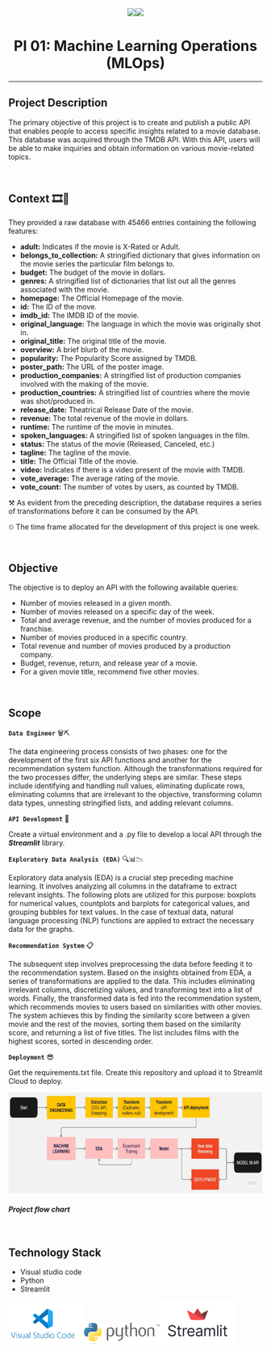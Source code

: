 <p align=center><img src=https://d31uz8lwfmyn8g.cloudfront.net/Assets/logo-henry-white-lg.png><img src="https://user-images.githubusercontent.com/67664604/217914153-1eb00e25-ac08-4dfa-aaf8-53c09038f082.png"  height=150><p>

# <h1 align=center> **PI 01: Machine Learning Operations (MLOps)** </h1>

<hr>  

## **Project Description**

The primary objective of this project is to create and publish a public API that enables people to access specific insights related to a movie database. This database was acquired through the TMDB API. With this API, users will be able to make inquiries and obtain information on various movie-related topics.

<br/>

## Context 🎞🎥

They provided a raw database with 45466 entries containing the following features:

- **adult:** Indicates if the movie is X-Rated or Adult.
- **belongs_to_collection:** A stringified dictionary that gives information on the movie series the particular film belongs to.
- **budget:** The budget of the movie in dollars.
- **genres:** A stringified list of dictionaries that list out all the genres associated with the movie.
- **homepage:** The Official Homepage of the movie.
- **id:** The ID of the move.
- **imdb_id:** The IMDB ID of the movie.
- **original_language:** The language in which the movie was originally shot in.
- **original_title:** The original title of the movie.
- **overview:** A brief blurb of the movie.
- **popularity:** The Popularity Score assigned by TMDB.
- **poster_path:** The URL of the poster image.
- **production_companies:** A stringified list of production companies involved with the making of the movie.
- **production_countries:** A stringified list of countries where the movie was shot/produced in.
- **release_date:** Theatrical Release Date of the movie.
- **revenue:** The total revenue of the movie in dollars.
- **runtime:** The runtime of the movie in minutes.
- **spoken_languages:** A stringified list of spoken languages in the film.
- **status:** The status of the movie (Released, Canceled, etc.)
- **tagline:** The tagline of the movie.
- **title:** The Official Title of the movie.
- **video:** Indicates if there is a video present of the movie with TMDB.
- **vote_average:** The average rating of the movie.
- **vote_count:** The number of votes by users, as counted by TMDB.

⚒ As evident from the preceding description, the database requires a series of transformations before it can be consumed by the API.

⏲ The time frame allocated for the development of this project is one week.

<br/>

## Objective

The objective is to deploy an API with the following available queries:

- Number of movies released in a given month.
- Number of movies released on a specific day of the week.
- Total and average revenue, and the number of movies produced for a franchise.
- Number of movies produced in a specific country.
- Total revenue and number of movies produced by a production company.
- Budget, revenue, return, and release year of a movie.
- For a given movie title, recommend five other movies.

<br/>

## Scope

**`Data Engineer`** 🗑⛏

The data engineering process consists of two phases: one for the development of the first six API functions and another for the recommendation system function. Although the transformations required for the two processes differ, the underlying steps are similar. These steps include identifying and handling null values, eliminating duplicate rows, eliminating columns that are irrelevant to the objective, transforming column data types, unnesting stringified lists, and adding relevant columns.

**`API Development`** 📄

Create a virtual environment and a .py file to develop a local API through the ***Streamlit*** library.

**`Exploratory Data Analysis (EDA)`** 🔍📊📉

Exploratory data analysis (EDA) is a crucial step preceding machine learning. It involves analyzing all columns in the dataframe to extract relevant insights. The following plots are utilized for this purpose: boxplots for numerical values, countplots and barplots for categorical values, and grouping bubbles for text values. In the case of textual data, natural language processing (NLP) functions are applied to extract the necessary data for the graphs.

**`Recommendation System`** 📋

The subsequent step involves preprocessing the data before feeding it to the recommendation system. Based on the insights obtained from EDA, a series of transformations are applied to the data. This includes eliminating irrelevant columns, discretizing values, and transforming text into a list of words.
Finally, the transformed data is fed into the recommendation system, which recommends movies to users based on similarities with other movies. The system achieves this by finding the similarity score between a given movie and the rest of the movies, sorting them based on the similarity score, and returning a list of five titles. The list includes films with the highest scores, sorted in descending order.

**`Deployment`** 😎

Get the requirements.txt file. Create this repository and upload it to Streamlit Cloud to deploy.

<p align="center">
<img src="src/flowchart.jpg"  height=200>
</p>

#### *Project flow chart*

<br/>

## Technology Stack

- Visual studio code
- Python
- Streamlit

<img src="src/vsc_logo.png" width="150"/><img src="src/python_logo.png" width="150"/><img src="src/streamlit_logo.png" width="150"/>